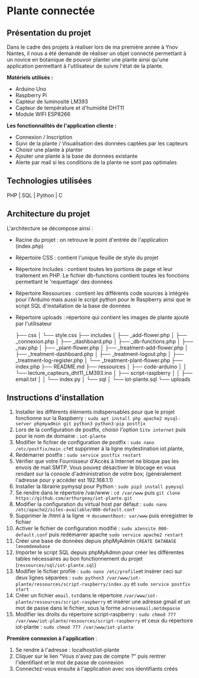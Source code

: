 # Plante connectée

## Présentation du projet

Dans le cadre des projets à réaliser lors de ma première année à Ynov Nantes, il nous a été demandé de réaliser un objet connecté permettant à un novice en botanique de pouvoir planter une plante ainsi qu'une application permettant à l'utilisateur de suivre l'état de la plante.

**Matériels utilisés :** 

 - Arduino Uno
 - Raspberry Pi
 - Capteur de luminosité LM393
 - Capteur de température et d'humidité DHT11
 - Module WIFI ESP8266

**Les fonctionnalités de l'application cliente :** 

 - Connexion / Inscription
 - Suivi de la plante / Visualisation des données captées par les capteurs
 - Choisir une plante à planter
 - Ajouter une plante à la base de données existante
 - Alerte par mail si les conditions de la plante ne sont pas optimales

## Technologies utilisées

PHP | SQL | Python | C

## Architecture du projet

L'architecture se décompose ainsi :

 - Racine du projet : on retrouve le point d'entrée de l'application (index.php)
 - Répertoire CSS : contient l'unique feuille de style du projet
 - Répertoire Includes : contient toutes les portions de page et leur traitement en PHP. Le fichier db-functions contient toutes les fonctions permettant le 'requettage' des données
 - Répertoire Ressources : contient les différents code sources à intégrés pour l'Arduino mais aussi le script python pour le Raspberry ainsi que le script SQL d'installation de la base de données
 - Répertoire uploads  : répertoire qui contient les images de plante ajouté par l'utilisateur

    ├── css
    │   └── style.css
    ├── includes
    │   ├── _add-flower.php
    │   ├── _connexion.php
    │   ├── _dashboard.php
    │   ├── _db-functions.php
    │   ├── _nav.php
    │   ├── _plant-flower.php
    │   ├── _treatment-add-flower.php
    │   ├── _treatment-dashboard.php
    │   ├── _treatment-logout.php
    │   ├── _treatment-log-register.php
    │   └── _treatment-plant-flower.php
    ├── index.php
    ├── README.md
    ├── ressources
    │   ├── code-arduino
    │   │   └── lecture_capteurs_dht11_LM393.ino
    │   ├── script-raspberry
    │   │   ├── email.txt
    │   │   └── index.py
    │   └── sql
    │       └── iot-plante.sql
    └── uploads

## Instructions d'installation

 1. Installer les différents éléments indispensables pour que le projet fonctionne sur la Raspberry : `sudo apt install php apache2 mysql-server phpmyadmin git python3 python3-pip postfix`
 2. Lors de la configuration de postfix, choisir l'option `Site internet` puis pour le nom de domaine : `iot-plante`
 3. Modifier le fichier de configuration de postfix : `sudo nano /etc/postfix/main.cf`et supprimer à la ligne mydestination iot.plante,
 4. Redémarrer postfix : `sudo service postfix restart`
 5. Vérifier que votre Fournisseur d'Accès à Internet ne bloque pas les envois de mail SMTP. Vous pouvez désactiver le blocage en vous rendant sur la console d'administration de votre box; (généralement l'adresse pour y accéder est 192.168.1.1) 
 6. Installer la librairie pymysql pour Python : `sudo pip3 install pymysql`
 7. Se rendre dans le répertoire /var/www : `cd /var/www` puis `git clone https://github.com/arthurgeay/iot-plante.git`
 8. Modifier la configuration du virtual host par défaut : `sudo nano /etc/apache2/sites-available/000-default.conf`
 9. Supprimer le /html à la ligne -> `documentRoot: var/www` puis enregistrer le fichier
 10. Activer le fichier de configuration modifié : `sudo a2ensite 000-default.conf` puis redémarrer apache `sudo service apache2 restart`
 11. Créer une base de données depuis phpMyAdmin `CREATE DATABASE lenomdemabase` 
 12. Importer le script SQL depuis phpMyAdmin pour créer les différentes tables nécessaires au bon fonctionnement du projet (`ressources/sql/iot-plante.sql`)
 13. Modifier le fichier profile : `sudo nano /etc/profile`et insérer ceci sur deux lignes séparées : `sudo python3 /var/www/iot-plante/ressources/script-raspberry/index.py` et `sudo service postfix start`
 14. Créer un fichier `email.txt`dans le répertoire `/var/www/iot-plante/ressources/script-raspberry` et insérer une adresse gmail et un mot de passe dans le fichier, sous la forme `adressemail;motdepasse`
 15. Modifier les droits du répertoire script-raspberry : `sudo chmod 777 /var/www/iot-plante/ressources/script-raspberry` et ceux du répertoire iot-plante : `sudo chmod 777 /var/www/iot-plante`


**Première connexion à l'application** :
 1. Se rendre à l'adresse : localhost/iot-plante
 2. Cliquer sur le lien "Vous n'avez pas de compte ?" puis rentrer l'identifiant et le mot de passe de connexion
 3. Connectez-vous ensuite à l'application avec vos identifiants créés



